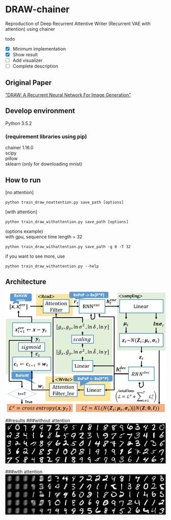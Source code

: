 # DRAW-chainer  
Reproduction of Deep Recurrent Attentive Writer (Recurrent VAE with attention) using chainer   

todo  
- [x] Minimum implementation  
- [x] Show result  
- [ ] Add visualizer  
- [ ] Complete description  

## Original Paper  
["DRAW: A Recurrent Neural Network For Image Generation"](http://jmlr.org/proceedings/papers/v37/gregor15.html)  

## Develop environment  
Python 3.5.2  
### (requirement libraries using pip)
chainer 1.16.0  
scipy    
pillow  
sklearn (only for downloading mnist)  

## How to run  
[no attention]
```  
python train_draw_noattention.py save_path [options]  
```   
[with attention]  
```  
python train_draw_withattention.py save_path [options]  
```  

(options example)  
with gpu, sequence time length = 32  
```  
python train_draw_withattention.py save_path -g 0 -T 32  
```
if you want to see more, use  
```
python train_draw_withattention.py --help  
```  

## Architecture  
![DRAWarchitecture](https://github.com/SeitaroShinagawa/DRAW-chainer/blob/master/imgs/DRAW_architecture.jpg)  

##results
###without attention  
![noA](https://github.com/SeitaroShinagawa/DRAW-chainer/blob/master/imgs/noA.png)  

###with attention  
![noA](https://github.com/SeitaroShinagawa/DRAW-chainer/blob/master/imgs/wA.png)  

